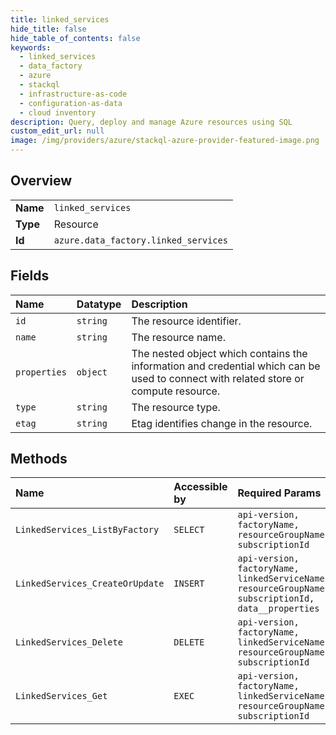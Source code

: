```yaml
---
title: linked_services
hide_title: false
hide_table_of_contents: false
keywords:
  - linked_services
  - data_factory
  - azure    
  - stackql
  - infrastructure-as-code
  - configuration-as-data
  - cloud inventory
description: Query, deploy and manage Azure resources using SQL
custom_edit_url: null
image: /img/providers/azure/stackql-azure-provider-featured-image.png
---
```

  
    

## Overview
<table><tbody>
<tr><td><b>Name</b></td><td><code>linked_services</code></td></tr>
<tr><td><b>Type</b></td><td>Resource</td></tr>
<tr><td><b>Id</b></td><td><code>azure.data_factory.linked_services</code></td></tr>
</tbody></table>

## Fields
| Name | Datatype | Description |
|:-----|:---------|:------------|
| `id` | `string` | The resource identifier. |
| `name` | `string` | The resource name. |
| `properties` | `object` | The nested object which contains the information and credential which can be used to connect with related store or compute resource. |
| `type` | `string` | The resource type. |
| `etag` | `string` | Etag identifies change in the resource. |
## Methods
| Name | Accessible by | Required Params | Description |
|:-----|:--------------|:----------------|:------------|
| `LinkedServices_ListByFactory` | `SELECT` | `api-version, factoryName, resourceGroupName, subscriptionId` | Lists linked services. |
| `LinkedServices_CreateOrUpdate` | `INSERT` | `api-version, factoryName, linkedServiceName, resourceGroupName, subscriptionId, data__properties` | Creates or updates a linked service. |
| `LinkedServices_Delete` | `DELETE` | `api-version, factoryName, linkedServiceName, resourceGroupName, subscriptionId` | Deletes a linked service. |
| `LinkedServices_Get` | `EXEC` | `api-version, factoryName, linkedServiceName, resourceGroupName, subscriptionId` | Gets a linked service. |

